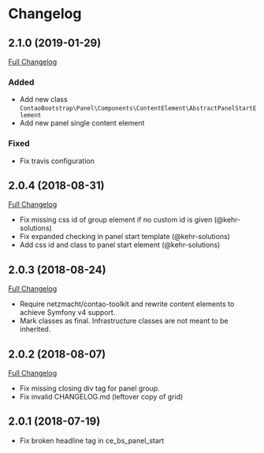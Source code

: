 
Changelog
=========

2.1.0 (2019-01-29)
------------------

[Full Changelog](https://github.com/contao-bootstrap/panel/compare/2.0.4...2.1.0)

### Added

 - Add new class `ContaoBootstrap\Panel\Components\ContentElement\AbstractPanelStartElement`
 - Add new panel single content element
 
### Fixed

 - Fix travis configuration

2.0.4 (2018-08-31)
------------------

[Full Changelog](https://github.com/contao-bootstrap/panel/compare/2.0.3...2.0.4)

 - Fix missing css id of group element if no custom id is given (@kehr-solutions)
 - Fix expanded checking in panel start template (@kehr-solutions)
 - Add css id and class to panel start element (@kehr-solutions)

2.0.3 (2018-08-24)
------------------

[Full Changelog](https://github.com/contao-bootstrap/panel/compare/2.0.2...2.0.3)

 - Require netzmacht/contao-toolkit and rewrite content elements to achieve Symfony v4 support.
 - Mark classes as final. Infrastructure classes are not meant to be inherited.

2.0.2 (2018-08-07)
------------------

[Full Changelog](https://github.com/contao-bootstrap/panel/compare/2.0.1...2.0.2)

 - Fix missing closing div tag for panel group.
 - Fix invalid CHANGELOG.md (leftover copy of grid)

2.0.1 (2018-07-19)
------------------

 - Fix broken headline tag in ce_bs_panel_start
